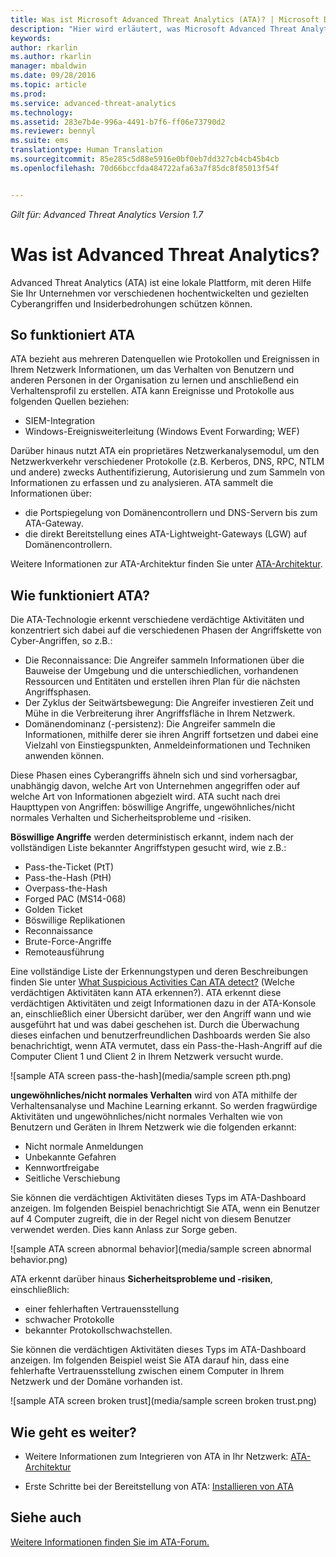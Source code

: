 ```yaml
---
title: Was ist Microsoft Advanced Threat Analytics (ATA)? | Microsoft Docs
description: "Hier wird erläutert, was Microsoft Advanced Threat Analytics (ATA) ist und welche Arten von verdächtigen Aktivitäten erkannt werden können"
keywords: 
author: rkarlin
ms.author: rkarlin
manager: mbaldwin
ms.date: 09/28/2016
ms.topic: article
ms.prod: 
ms.service: advanced-threat-analytics
ms.technology: 
ms.assetid: 283e7b4e-996a-4491-b7f6-ff06e73790d2
ms.reviewer: bennyl
ms.suite: ems
translationtype: Human Translation
ms.sourcegitcommit: 85e285c5d88e5916e0bf0eb7dd327cb4cb45b4cb
ms.openlocfilehash: 70d66bccfda484722afa63a7f85dc8f85013f54f


---
```


*Gilt für: Advanced Threat Analytics Version 1.7*


# <a name="what-is-advanced-threat-analytics"></a>Was ist Advanced Threat Analytics?
Advanced Threat Analytics (ATA) ist eine lokale Plattform, mit deren Hilfe Sie Ihr Unternehmen vor verschiedenen hochentwickelten und gezielten Cyberangriffen und Insiderbedrohungen schützen können.

## <a name="how-ata-works"></a>So funktioniert ATA
ATA bezieht aus mehreren Datenquellen wie Protokollen und Ereignissen in Ihrem Netzwerk Informationen, um das Verhalten von Benutzern und anderen Personen in der Organisation zu lernen und anschließend ein Verhaltensprofil zu erstellen.
ATA kann Ereignisse und Protokolle aus folgenden Quellen beziehen:

-   SIEM-Integration
-   Windows-Ereignisweiterleitung (Windows Event Forwarding; WEF)

Darüber hinaus nutzt ATA ein proprietäres Netzwerkanalysemodul, um den Netzwerkverkehr verschiedener Protokolle (z.B. Kerberos, DNS, RPC, NTLM und andere) zwecks Authentifizierung, Autorisierung und zum Sammeln von Informationen zu erfassen und zu analysieren. ATA sammelt die Informationen über:

-   die Portspiegelung von Domänencontrollern und DNS-Servern bis zum ATA-Gateway.
-   die direkt Bereitstellung eines ATA-Lightweight-Gateways (LGW) auf Domänencontrollern.

Weitere Informationen zur ATA-Architektur finden Sie unter [ATA-Architektur](/advanced-threat-analytics/plan-design/ata-architecture).

## <a name="what-does-ata-do"></a>Wie funktioniert ATA?

Die ATA-Technologie erkennt verschiedene verdächtige Aktivitäten und konzentriert sich dabei auf die verschiedenen Phasen der Angriffskette von Cyber-Angriffen, so z.B.:

-   Die Reconnaissance: Die Angreifer sammeln Informationen über die Bauweise der Umgebung und die unterschiedlichen, vorhandenen Ressourcen und Entitäten und erstellen ihren Plan für die nächsten Angriffsphasen.
-   Der Zyklus der Seitwärtsbewegung: Die Angreifer investieren Zeit und Mühe in die Verbreiterung ihrer Angriffsfläche in Ihrem Netzwerk.
-   Domänendominanz (-persistenz): Die Angreifer sammeln die Informationen, mithilfe derer sie ihren Angriff fortsetzen und dabei eine Vielzahl von Einstiegspunkten, Anmeldeinformationen und Techniken anwenden können. 

Diese Phasen eines Cyberangriffs ähneln sich und sind vorhersagbar, unabhängig davon, welche Art von Unternehmen angegriffen oder auf welche Art von Informationen abgezielt wird.
ATA sucht nach drei Haupttypen von Angriffen: böswillige Angriffe, ungewöhnliches/nicht normales Verhalten und Sicherheitsprobleme und -risiken.

**Böswillige Angriffe** werden deterministisch erkannt, indem nach der vollständigen Liste bekannter Angriffstypen gesucht wird, wie z.B.:

-   Pass-the-Ticket (PtT)
-   Pass-the-Hash (PtH)
-   Overpass-the-Hash
-   Forged PAC (MS14-068)
-   Golden Ticket
-   Böswillige Replikationen
-   Reconnaissance
-   Brute-Force-Angriffe
-   Remoteausführung

Eine vollständige Liste der Erkennungstypen und deren Beschreibungen finden Sie unter [What Suspicious Activities Can ATA detect?](ata-threats.md) (Welche verdächtigen Aktivitäten kann ATA erkennen?).
ATA erkennt diese verdächtigen Aktivitäten und zeigt Informationen dazu in der ATA-Konsole an, einschließlich einer Übersicht darüber, wer den Angriff wann und wie ausgeführt hat und was dabei geschehen ist. Durch die Überwachung dieses einfachen und benutzerfreundlichen Dashboards werden Sie also benachrichtigt, wenn ATA vermutet, dass ein Pass-the-Hash-Angriff auf die Computer Client 1 und Client 2 in Ihrem Netzwerk versucht wurde.

 ![sample ATA screen pass-the-hash](media/sample screen pth.png)

**ungewöhnliches/nicht normales Verhalten** wird von ATA mithilfe der Verhaltensanalyse und Machine Learning erkannt. So werden fragwürdige Aktivitäten und ungewöhnliches/nicht normales Verhalten wie von Benutzern und Geräten in Ihrem Netzwerk wie die folgenden erkannt:

-   Nicht normale Anmeldungen
-   Unbekannte Gefahren
-   Kennwortfreigabe
-   Seitliche Verschiebung


Sie können die verdächtigen Aktivitäten dieses Typs im ATA-Dashboard anzeigen. Im folgenden Beispiel benachrichtigt Sie ATA, wenn ein Benutzer auf 4 Computer zugreift, die in der Regel nicht von diesem Benutzer verwendet werden. Dies kann Anlass zur Sorge geben.

 ![sample ATA screen abnormal behavior](media/sample screen abnormal behavior.png) 

ATA erkennt darüber hinaus **Sicherheitsprobleme und -risiken**, einschließlich:

-   einer fehlerhaften Vertrauensstellung
-   schwacher Protokolle
-   bekannter Protokollschwachstellen.

Sie können die verdächtigen Aktivitäten dieses Typs im ATA-Dashboard anzeigen. Im folgenden Beispiel weist Sie ATA darauf hin, dass eine fehlerhafte Vertrauensstellung zwischen einem Computer in Ihrem Netzwerk und der Domäne vorhanden ist.

  ![sample ATA screen broken trust](media/sample screen broken trust.png)


## <a name="whats-next"></a>Wie geht es weiter?

-   Weitere Informationen zum Integrieren von ATA in Ihr Netzwerk: [ATA-Architektur](/advanced-threat-analytics/plan-design/ata-architecture)

-   Erste Schritte bei der Bereitstellung von ATA: [Installieren von ATA](/advanced-threat-analytics/deploy-use/install-ata)

## <a name="see-also"></a>Siehe auch
[Weitere Informationen finden Sie im ATA-Forum.](https://social.technet.microsoft.com/Forums/security/home?forum=mata)



<!--HONumber=Jan17_HO1-->


